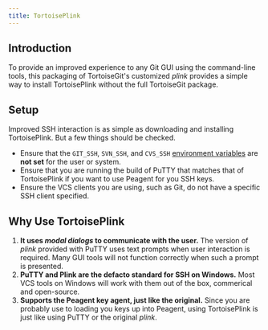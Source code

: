 ```yaml
---
title: TortoisePlink
---
```


## Introduction

To provide an improved experience to any Git GUI using the command-line tools, this packaging of
TortoiseGit's customized _plink_ provides a simple way to install TortoisePlink without the full
TortoiseGit package.

## Setup

Improved SSH interaction is as simple as downloading and installing TortoisePlink. But a few
things should be checked.

- Ensure that the `GIT_SSH`, `SVN_SSH`, and `CVS_SSH` [environment variables](https://www.digitalcitizen.life/simple-questions-what-are-environment-variables)
  are **not set** for the user or system.
- Ensure that you are running the build of PuTTY that matches that of TortoisePlink if you want to
  use Peagent for you SSH keys.
- Ensure the VCS clients you are using, such as Git, do not have a specific SSH client specified.

## Why Use TortoisePlink

1. **It uses _modal dialogs_ to communicate with the user.** The version of _plink_ provided with
   PuTTY uses text prompts when user interaction is required. Many GUI tools will not function
   correctly when such a prompt is presented.
2. **PuTTY and Plink are the defacto standard for SSH on Windows.** Most VCS tools on Windows will
   work with them out of the box, commerical and open-source.
3. **Supports the Peagent key agent, just like the original.** Since you are probably use to
   loading you keys up into Peagent, using TortoisePlink is just like using PuTTY or the original
   _plink_.
